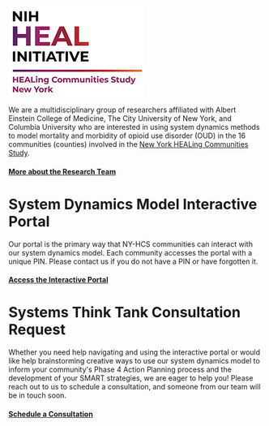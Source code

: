 ﻿![Logo of NY HEALing Communities Study](/assets/images/HEAL_logo.jpg)

We are a multidisciplinary group of researchers affiliated with Albert Einstein College of Medicine, The City University of New York, and Columbia University who are interested in using system dynamics methods to model mortality and morbidity of opioid use disorder (OUD) in the 16 communities (counties) involved in the [New York HEALing Communities Study](https://hcs.columbia.edu).

#### **[More about the Research Team](about)**

# System Dynamics Model Interactive Portal

Our portal is the primary way that NY-HCS communities can interact with our system dynamics model. Each community accesses the portal with a unique PIN.  Please contact us if you do not have a PIN or have forgotten it.

#### **[Access the Interactive Portal](https://exchange.iseesystems.com/public/cscd/nih-heal-init/index.html)**

# Systems Think Tank Consultation Request

Whether you need help navigating and using the interactive portal or would like help brainstorming creative ways to use our system dynamics model to inform your community's Phase 4 Action Planning process and the development of your SMART strategies, we are eager to help you!  Please reach out to us to schedule a consultation, and someone from our team will be in touch soon. 

#### **[Schedule a Consultation](https://einsteinmed.co1.qualtrics.com/jfe/form/SV_3PGMAbS0ZzEkxZI)**
